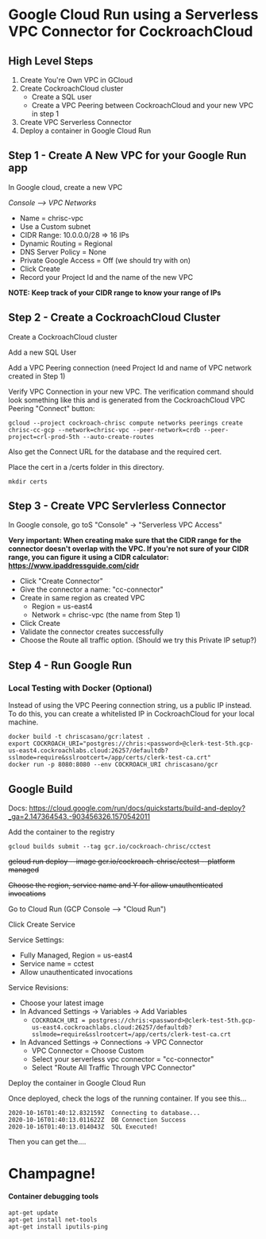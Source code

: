 # Google Cloud Run using a Serverless VPC Connector for CockroachCloud

## High Level Steps

1) Create You're Own VPC in GCloud
2) Create CockroachCloud cluster
    - Create a SQL user
    - Create a VPC Peering between CockroachCloud and your new VPC in step 1
3) Create VPC Serverless Connector
4) Deploy a container in Google Cloud Run

## Step 1 - Create A New VPC for your Google Run app

In Google cloud, create a new VPC

_Console --> VPC Networks_

- Name = chrisc-vpc 
- Use a Custom subnet
- CIDR Range: 10.0.0.0/28 => 16 IPs
- Dynamic Routing = Regional
- DNS Server Policy = None
- Private Google Access = Off (we should try with on)
- Click Create
- Record your Project Id and the name of the new VPC


**NOTE: Keep track of your CIDR range to know your range of IPs**

## Step 2 - Create a CockroachCloud Cluster

Create a CockroachCloud cluster

Add a new SQL User

Add a VPC Peering connection (need Project Id and name of VPC network created in Step 1)

Verify VPC Connection in your new VPC.  The verification command should look something like this and is generated from the CockroachCloud VPC Peering "Connect" button:

```
gcloud --project cockroach-chrisc compute networks peerings create chrisc-cc-gcp --network=chrisc-vpc --peer-network=crdb --peer-project=crl-prod-5th --auto-create-routes
```

Also get the Connect URL for the database and the required cert.

Place the cert in a /certs folder in this directory.

```
mkdir certs
```


## Step 3 -  Create VPC Servlerless Connector

In Google console, go toS "Console" -> "Serverless VPC Access"

**Very important: When creating make sure that the CIDR range for the connector doesn't overlap with the VPC.  If you're not sure of your CIDR range, you can figure it using a CIDR calculator: https://www.ipaddressguide.com/cidr**

- Click "Create Connector"
- Give the connector a name: "cc-connector"
- Create in same region as created VPC
  - Region = us-east4
  - Network = chrisc-vpc (the name from Step 1)
- Click Create
- Validate the connector creates successfully
- Choose the Route all traffic option. (Should we try this Private IP setup?)

## Step 4 - Run Google Run

### Local Testing with Docker (Optional)

Instead of using the VPC Peering connection string, us a public IP instead.  To do this, you can create a whitelisted IP in CockroachCloud for your local machine.

```
docker build -t chriscasano/gcr:latest .
export COCKROACH_URI="postgres://chris:<password>@clerk-test-5th.gcp-us-east4.cockroachlabs.cloud:26257/defaultdb?sslmode=require&sslrootcert=/app/certs/clerk-test-ca.crt"
docker run -p 8080:8080 --env COCKROACH_URI chriscasano/gcr
```

## Google Build 

Docs: https://cloud.google.com/run/docs/quickstarts/build-and-deploy?_ga=2.147364543.-903456326.1570542011

Add the container to the registry
```
gcloud builds submit --tag gcr.io/cockroach-chrisc/cctest
```

~~gcloud run deploy --image gcr.io/cockroach-chrisc/cctest --platform managed~~

~~Choose the region, service name and Y for allow unauthenticated invocations~~

Go to Cloud Run (GCP Console --> "Cloud Run") 

Click Create Service

Service Settings:
- Fully Managed, Region = us-east4
- Service name = cctest
- Allow unauthenticated invocations

Service Revisions:
- Choose your latest image
- In Advanced Settings -> Variables -> Add Variables
  - ```COCKROACH_URI = postgres://chris:<password>@clerk-test-5th.gcp-us-east4.cockroachlabs.cloud:26257/defaultdb?sslmode=require&sslrootcert=/app/certs/clerk-test-ca.crt```
- In Advanced Settings -> Connections -> VPC Connector
  - VPC Connector = Choose Custom
  - Select your serverless vpc connector = "cc-connector"
  - Select "Route All Traffic Through VPC Connector"

Deploy the container in Google Cloud Run

Once deployed, check the logs of the running container.  If you see this...

```
2020-10-16T01:40:12.832159Z  Connecting to database...
2020-10-16T01:40:13.011622Z  DB Connection Success
2020-10-16T01:40:13.014043Z  SQL Executed!
```

Then you can get the....
# Champagne!



#### Container debugging tools
```
apt-get update
apt-get install net-tools
apt-get install iputils-ping
```